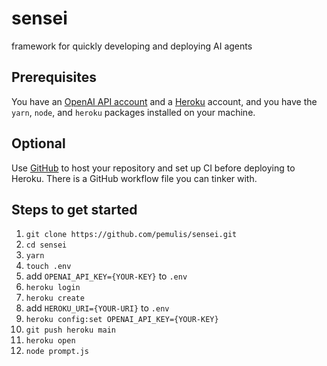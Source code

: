 # sensei
framework for quickly developing and deploying AI agents

## Prerequisites

You have an [OpenAI API account](https://openai.com/blog/openai-api) and a [Heroku](https://signup.heroku.com/) account, and you have the `yarn`, `node`, and `heroku` packages installed on your machine.

## Optional

Use [GitHub](https://github.com/) to host your repository and set up CI before deploying to Heroku. There is a GitHub workflow file you can tinker with. 

## Steps to get started

1. `git clone https://github.com/pemulis/sensei.git`
2. `cd sensei`
3. `yarn`
4. `touch .env`
5. add `OPENAI_API_KEY={YOUR-KEY}` to `.env`
4. `heroku login`
5. `heroku create`
6. add `HEROKU_URI={YOUR-URI}` to `.env`
7. `heroku config:set OPENAI_API_KEY={YOUR-KEY}`
8. `git push heroku main`
9. `heroku open`
10. `node prompt.js`